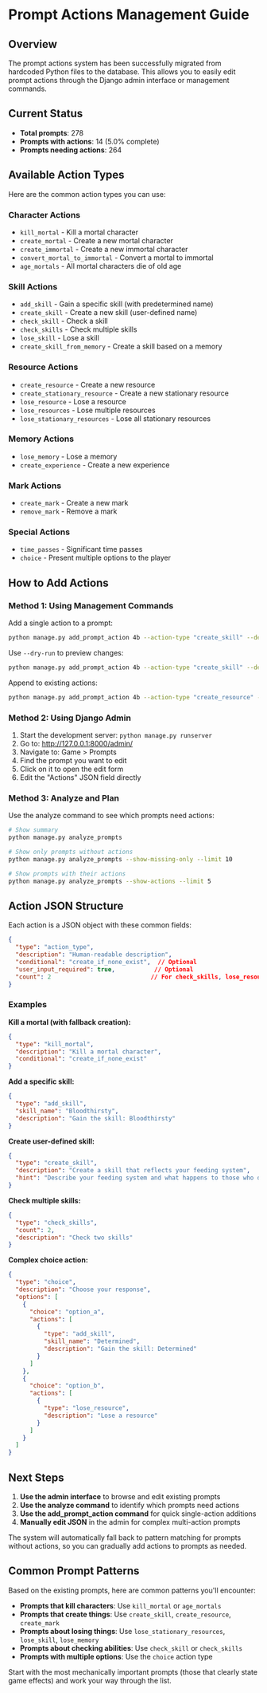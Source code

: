 # Prompt Actions Management Guide

## Overview

The prompt actions system has been successfully migrated from hardcoded Python files to the database. This allows you to easily edit prompt actions through the Django admin interface or management commands.

## Current Status

- **Total prompts**: 278
- **Prompts with actions**: 14 (5.0% complete)
- **Prompts needing actions**: 264

## Available Action Types

Here are the common action types you can use:

### Character Actions
- `kill_mortal` - Kill a mortal character
- `create_mortal` - Create a new mortal character
- `create_immortal` - Create a new immortal character
- `convert_mortal_to_immortal` - Convert a mortal to immortal
- `age_mortals` - All mortal characters die of old age

### Skill Actions
- `add_skill` - Gain a specific skill (with predetermined name)
- `create_skill` - Create a new skill (user-defined name)
- `check_skill` - Check a skill
- `check_skills` - Check multiple skills
- `lose_skill` - Lose a skill
- `create_skill_from_memory` - Create a skill based on a memory

### Resource Actions
- `create_resource` - Create a new resource
- `create_stationary_resource` - Create a new stationary resource
- `lose_resource` - Lose a resource
- `lose_resources` - Lose multiple resources
- `lose_stationary_resources` - Lose all stationary resources

### Memory Actions
- `lose_memory` - Lose a memory
- `create_experience` - Create a new experience

### Mark Actions
- `create_mark` - Create a new mark
- `remove_mark` - Remove a mark

### Special Actions
- `time_passes` - Significant time passes
- `choice` - Present multiple options to the player

## How to Add Actions

### Method 1: Using Management Commands

Add a single action to a prompt:
```bash
python manage.py add_prompt_action 4b --action-type "create_skill" --description "Gain a skill related to the cult"
```

Use `--dry-run` to preview changes:
```bash
python manage.py add_prompt_action 4b --action-type "create_skill" --description "Gain a skill related to the cult" --dry-run
```

Append to existing actions:
```bash
python manage.py add_prompt_action 4b --action-type "create_resource" --description "Gain a cult resource" --append
```

### Method 2: Using Django Admin

1. Start the development server: `python manage.py runserver`
2. Go to: http://127.0.0.1:8000/admin/
3. Navigate to: Game > Prompts
4. Find the prompt you want to edit
5. Click on it to open the edit form
6. Edit the "Actions" JSON field directly

### Method 3: Analyze and Plan

Use the analyze command to see which prompts need actions:
```bash
# Show summary
python manage.py analyze_prompts

# Show only prompts without actions
python manage.py analyze_prompts --show-missing-only --limit 10

# Show prompts with their actions
python manage.py analyze_prompts --show-actions --limit 5
```

## Action JSON Structure

Each action is a JSON object with these common fields:

```json
{
  "type": "action_type",
  "description": "Human-readable description",
  "conditional": "create_if_none_exist",  // Optional
  "user_input_required": true,           // Optional
  "count": 2                            // For check_skills, lose_resources, etc.
}
```

### Examples

**Kill a mortal (with fallback creation):**
```json
{
  "type": "kill_mortal",
  "description": "Kill a mortal character",
  "conditional": "create_if_none_exist"
}
```

**Add a specific skill:**
```json
{
  "type": "add_skill",
  "skill_name": "Bloodthirsty",
  "description": "Gain the skill: Bloodthirsty"
}
```

**Create user-defined skill:**
```json
{
  "type": "create_skill",
  "description": "Create a skill that reflects your feeding system",
  "hint": "Describe your feeding system and what happens to those who die"
}
```

**Check multiple skills:**
```json
{
  "type": "check_skills",
  "count": 2,
  "description": "Check two skills"
}
```

**Complex choice action:**
```json
{
  "type": "choice",
  "description": "Choose your response",
  "options": [
    {
      "choice": "option_a",
      "actions": [
        {
          "type": "add_skill",
          "skill_name": "Determined",
          "description": "Gain the skill: Determined"
        }
      ]
    },
    {
      "choice": "option_b", 
      "actions": [
        {
          "type": "lose_resource",
          "description": "Lose a resource"
        }
      ]
    }
  ]
}
```

## Next Steps

1. **Use the admin interface** to browse and edit existing prompts
2. **Use the analyze command** to identify which prompts need actions
3. **Use the add_prompt_action command** for quick single-action additions
4. **Manually edit JSON** in the admin for complex multi-action prompts

The system will automatically fall back to pattern matching for prompts without actions, so you can gradually add actions to prompts as needed.

## Common Prompt Patterns

Based on the existing prompts, here are common patterns you'll encounter:

- **Prompts that kill characters**: Use `kill_mortal` or `age_mortals`
- **Prompts that create things**: Use `create_skill`, `create_resource`, `create_mark`
- **Prompts about losing things**: Use `lose_stationary_resources`, `lose_skill`, `lose_memory`
- **Prompts about checking abilities**: Use `check_skill` or `check_skills`
- **Prompts with multiple options**: Use the `choice` action type

Start with the most mechanically important prompts (those that clearly state game effects) and work your way through the list.

